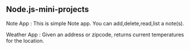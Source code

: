 ## Node.js-mini-projects


 Note App : This is simple Note app. You can add,delete,read,list a note(s).

 Weather App : Given an address or zipcode, returns current temperatures for the location.
